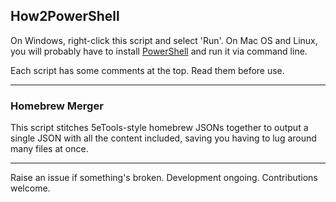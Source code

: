 ## How2PowerShell
On Windows, right-click this script and select 'Run'. On Mac OS and Linux, you will probably have to install [PowerShell](https://github.com/powershell/powershell) and run it via command line.

Each script has some comments at the top. Read them before use.

---

### Homebrew Merger
This script stitches 5eTools-style homebrew JSONs together to output a single JSON with all the content included, saving you having to lug around many files at once.

---

Raise an issue if something's broken. Development ongoing. Contributions welcome.

